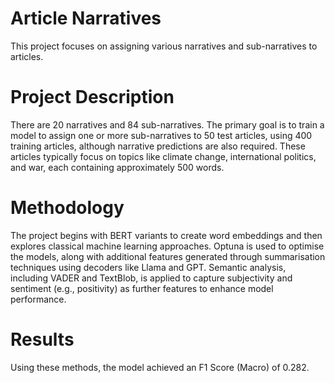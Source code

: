 # Article Narratives

This project focuses on assigning various narratives and sub-narratives to articles.

# Project Description

There are 20 narratives and 84 sub-narratives. The primary goal is to train a model to assign one or more sub-narratives to 50 test articles, using 400 training articles, although narrative predictions are also required. These articles typically focus on topics like climate change, international politics, and war, each containing approximately 500 words.

<!---
Narratives: ..., ..., ...

Sub-narratives: ..., ..., ...

|text|narratives|subnarratives|
|---|---|---|
|...|...|...|
--->

# Methodology

The project begins with BERT variants to create word embeddings and then explores classical machine learning approaches. Optuna is used to optimise the models, along with additional features generated through summarisation techniques using decoders like Llama and GPT. Semantic analysis, including VADER and TextBlob, is applied to capture subjectivity and sentiment (e.g., positivity) as further features to enhance model performance.

# Results

Using these methods, the model achieved an F1 Score (Macro) of 0.282.
